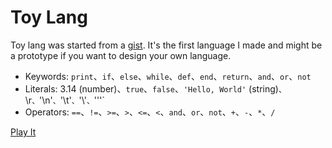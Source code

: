 # Toy Lang

Toy lang was started from a [gist](https://gist.github.com/JustinSDK/9c38136b90137387ad3518d4e99d15ba). It's the first language I made and might be a prototype if you want to design your own language.

- Keywords: `print`、`if`、`else`、`while`、`def`、`end`、`return`、`and`、`or`、`not`
- Literals: 3.14 (number)、`true`、`false`、`'Hello, World'` (string)`、`\r`、`'\n'`、`'\t'`、`'\\'`、`'\''`
- Operators: `==`、`!=`、`>=`、`>`、`<=`、`<`、`and`、`or`、`not`、`+`、`-`、`*`、`/`

[Play It](https://openhome.cc/Gossip/Computation/toy_lang/)
